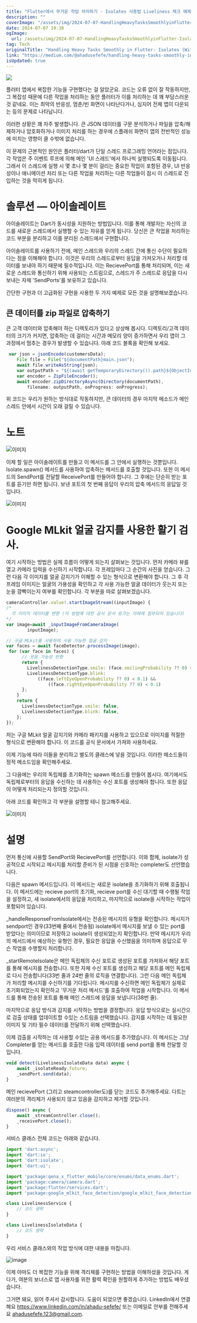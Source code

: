 ```yaml
---
title: "Flutter에서 무거운 작업 처리하기 - Isolates 사용법 Liveliness 체크 예제 포함"
description: ""
coverImage: "/assets/img/2024-07-07-HandlingHeavyTasksSmoothlyinFlutter-IsolatesWithLivelinesscheckasanexample_0.png"
date: 2024-07-07 19:38
ogImage: 
  url: /assets/img/2024-07-07-HandlingHeavyTasksSmoothlyinFlutter-IsolatesWithLivelinesscheckasanexample_0.png
tag: Tech
originalTitle: "Handling Heavy Tasks Smoothly in Flutter- Isolates (With Liveliness check as an example)"
link: "https://medium.com/@ahadusefefe/handling-heavy-tasks-smoothly-in-flutter-isolates-with-liveliness-check-as-an-example-66e09fb83947"
isUpdated: true
---
```






<img src="/assets/img/2024-07-07-HandlingHeavyTasksSmoothlyinFlutter-IsolatesWithLivelinesscheckasanexample_0.png" />

플러터 앱에서 복잡한 기능을 구현했다는 걸 알았군요. 코드는 오류 없이 잘 작동하지만, 그 복잡성 때문에 다른 작업을 처리하는 동안 플러터가 이를 처리하는 데 꽤 부담스러운 것 같네요. 이는 최악의 반응성, 멈춘/빈 화면이 나타난다거나, 심지어 전체 앱이 다운되는 등의 문제로 나타납니다.

이러한 상황은 꽤 자주 발생합니다. 큰 JSON 데이터를 구문 분석하거나 파일을 압축/해제하거나 암호화하거나 이미지 처리를 하는 경우에 스플래쉬 화면이 앱의 전반적인 성능에 미치는 영향이 클 수밖에 없습니다.

이 문제의 근본적인 원인은 플러터/dart가 단일 스레드 프로그래밍 언어라는 점입니다. 각 작업은 주 이벤트 루프에 의해 메인 'UI 스레드'에서 하나씩 실행되도록 이동됩니다. 그래서 이 스레드에 실행 시 몇 초나 몇 분이 걸리는 중요한 작업이 포함된 경우, UI 반응성이나 애니메이션 처리 또는 다른 작업을 처리하는 다른 작업들이 잠시 이 스레드로 진입하는 것을 막히게 됩니다.

<div class="content-ad"></div>

# 솔루션 — 아이솔레이트

아이솔레이트는 Dart가 동시성을 지원하는 방법입니다. 이를 통해 개발자는 자신의 코드를 새로운 스레드에서 실행할 수 있는 자유를 얻게 됩니다. 당신은 큰 작업을 처리하는 코드 부분을 분리하고 이를 분리된 스레드에서 구현합니다.

아이솔레이트를 사용하기 전에, 메인 스레드와 우리의 스레드 간에 통신 수단이 필요하다는 점을 이해해야 합니다. 이것은 우리의 스레드로부터 응답을 가져오거나 처리할 데이터를 보내야 하기 때문에 필수적입니다. 이는 RecievePort를 통해 처리되며, 이는 새로운 스레드와 통신하기 위해 사용되는 스트림으로, 스레드가 주 스레드로 응답을 다시 보내는 자체 'SendPorts'를 보유하고 있습니다.

간단한 구현과 더 고급화된 구현을 사용한 두 가지 예제로 모든 것을 설명해보겠습니다.

<div class="content-ad"></div>

## 큰 데이터를 zip 파일로 압축하기

큰 고객 데이터와 압축해야 하는 디렉토리가 있다고 상상해 봅시다. 디렉토리/고객 데이터의 크기가 커지면, 압축하는 데 걸리는 시간과 메모리 양이 증가하면서 우리 앱이 그 과정에서 멈추는 경우가 발생할 수 있습니다. 아래 코드 블록을 확인해 보세요.

```js
 var json = jsonEncode(customersData);
    File file = File("${documentPath}main.json");
    await file.writeAsString(json);
    var outputPath = "${(await getTemporaryDirectory()).path}${ObjectId().hexString}.zip";
    var encoder = ZipFileEncoder();
    await encoder.zipDirectoryAsync(Directory(documentPath),
        filename: outputPath, onProgress: onProgress);
```

위 코드는 우리가 원하는 방식대로 작동하지만, 큰 데이터의 경우 마지막 메소드가 메인 스레드 안에서 시간이 오래 걸릴 수 있습니다.

<div class="content-ad"></div>

# 노트

![이미지](/assets/img/2024-07-07-HandlingHeavyTasksSmoothlyinFlutter-IsolatesWithLivelinesscheckasanexample_1.png)

이제 할 일은 아이솔레이트를 만들고 이 메서드를 그 안에서 실행하는 것뿐입니다. Isolate.spawn() 메서드를 사용하여 압축하는 메서드를 호출할 것입니다. 또한 이 메서드의 SendPort를 전달할 ReceivePort를 만들어야 합니다. 그 후에는 단순히 받는 포트를 듣기만 하면 됩니다. 보낸 포트의 첫 번째 응답이 우리의 압축 메서드의 응답일 것입니다.

![이미지](/assets/img/2024-07-07-HandlingHeavyTasksSmoothlyinFlutter-IsolatesWithLivelinesscheckasanexample_2.png)

<div class="content-ad"></div>

# Google MLkit 얼굴 감지를 사용한 활기 검사.

여기 시작하는 방법은 실제 흐름이 어떻게 되는지 살펴보는 것입니다. 먼저 카메라 뷰를 열고 카메라 입력을 수신하기 시작합니다. 각 프레임마다 그 순간의 사진을 얻습니다. 그런 다음 각 이미지를 얼굴 감지기가 이해할 수 있는 형식으로 변환해야 합니다. 그 후 각 프레임 이미지는 얼굴의 가용성을 확인하고 각 사용 가능한 얼굴 데이터가 웃는지 또는 눈을 깜빡이는지 여부를 확인합니다. 각 부분을 따로 살펴보겠습니다.

```js
cameraController.value!.startImageStream((inputImage) {
/* 
  각 이미지 데이터를 변환 (이 방법에 대한 공식 문서 링크는 아래에 첨부되어 있습니다)
*/
var image=await _inputImageFromCameraImage(
        inputImage);

// 구글 MLkit를 사용하여 사용 가능한 얼굴 감지
var faces = await faceDetector.processImage(image);
 for (var face in faces) {
      // 웃음 가능성 반환
      return {
        LivelinessDetectionType.smile: (face.smilingProbability ?? 0) > 0.9,
        LivelinessDetectionType.blink:
            ((face.leftEyeOpenProbability ?? 0) < 0.1) &&
                ((face.rightEyeOpenProbability ?? 0) < 0.1)
      };
    }
    return {
      LivelinessDetectionType.smile: false,
      LivelinessDetectionType.blink: false,
    };
});
```

저는 구글 MLkit 얼굴 감지기와 카메라 패키지를 사용하고 있으므로 이미지를 적절한 형식으로 변환해야 합니다. 이 코드를 공식 문서에서 가져와 사용하세요.

<div class="content-ad"></div>

이제 기능에 따라 이들을 분리하고 별도의 클래스에 넣을 것입니다. 이러한 메소드들이 정적 메소드임을 확인해주세요.

그 다음에는 우리의 독립체를 초기화하는 spawn 메소드를 만들어 봅시다. 여기에서도 독립체로부터의 응답을 수신하는 데 사용하는 수신 포트를 생성해야 합니다. 또한 응답이 어떻게 처리되는지 정의할 것입니다.

아래 코드를 확인하고 각 부분을 설명할 테니 참고해주세요.

![이미지](/assets/img/2024-07-07-HandlingHeavyTasksSmoothlyinFlutter-IsolatesWithLivelinesscheckasanexample_3.png)

<div class="content-ad"></div>

# 설명

먼저 통신에 사용할 SendPort와 RecievePort를 선언합니다. 이와 함께, isolate가 성공적으로 시작되고 메시지를 처리할 준비가 된 시점을 신호하는 completer도 선언했습니다.

다음은 spawn 메서드입니다. 이 메서드는 새로운 isolate을 초기화하기 위해 호출됩니다. 이 메서드에는 recieve port의 초기화, recieve port를 수신 대기할 때 수행될 작업을 설정하고, 새 isolate에서의 응답을 처리하고, 마지막으로 isolate을 시작하는 작업이 포함되어 있습니다.

_handleResponseFromIsolate에서는 전송된 메시지의 유형을 확인합니다. 메시지가 sendport인 경우(33번째 줄에서 전송됨) isolate에서 메시지를 보낼 수 있는 port를 받았다는 의미이므로 저장하고 isolate이 생성되었는지 확인합니다. 만약 메시지가 우리의 메서드에서 예상하는 유형인 경우, 필요한 응답을 수신했음을 의미하며 응답으로 무슨 작업을 수행할지 처리합니다.

<div class="content-ad"></div>

_startRemoteIsolate은 메인 독립체의 수신 포트로 생성된 포트를 가져와서 해당 포트를 통해 메시지를 전송합니다. 또한 자체 수신 포트를 생성하고 해당 포트를 메인 독립체로 다시 전송합니다(33번 줄과 24번 줄의 로직을 연결합니다). 그런 다음 메인 독립체가 처리할 메시지를 수신하기를 기다립니다. 메시지를 수신하면 메인 독립체가 실제로 초기화되었는지 확인하고 '무거운 처리 메서드'를 호출하여 작업을 시작합니다. 이 메서드를 통해 전송된 포트를 통해 메인 스레드에 응답을 보냅니다(38번 줄).

마지막으로 응답 방식과 감지를 시작하는 방법을 결정합니다. 응답 방식으로는 실시간으로 검출 상태를 업데이트할 수있는 스트림을 선택했습니다. 감지를 시작하는 데 필요한 이미지 및 기타 필수 데이터를 전달하기 위해 선택했습니다.

이제 검출을 시작하는 데 사용할 수있는 공용 메서드를 추가했습니다. 이 메서드는 그냥 Completer를 얻는 메서드를 호출한 다음 입력 데이터를 send port를 통해 전달할 것입니다.

```js
void detect(LivelinessIsolateData data) async {
    await _isolateReady.future;
    _sendPort.send(data);
}
```

<div class="content-ad"></div>

메인 recievePort (그리고 steamcontroller도)를 닫는 코드도 추가해주세요. 다트는 여러분의 격리체가 사용되지 않고 있음을 감지하고 제거할 것입니다.

```js
dispose() async {
    await _streamController.close();
    _receivePort.close();
}
```

서비스 클래스 전체 코드는 아래와 같습니다.

```js
import 'dart:async';
import 'dart:io';
import 'dart:isolate';
import 'dart:ui';

import 'package:qena_x_flutter_mobile/core/enums/data_enums.dart';
import 'package:camera/camera.dart';
import 'package:flutter/services.dart';
import 'package:google_mlkit_face_detection/google_mlkit_face_detection.dart';

class LivelinessService {
    // 코드 생략
}

class LivelinessIsolateData {
    // 코드 생략
}
```

<div class="content-ad"></div>

우리 서비스 클래스와의 작업 방식에 대한 내용을 마칩니다.

![image](/assets/img/2024-07-07-HandlingHeavyTasksSmoothlyinFlutter-IsolatesWithLivelinesscheckasanexample_4.png)

이제 아마도 더 복잡한 기능을 위해 격리체를 구현하는 방법을 이해하셨을 것입니다. 게다가, 여분의 보너스로 앱 사용자를 위한 활력 확인을 원할하게 추가하는 방법도 배우셨습니다.

그거면 돼요, 읽어 주셔서 감사합니다. 도움이 되었으면 좋겠습니다.
LinkedIn에서 연결해요 https://www.linkedin.com/in/ahadu-sefefe/ 또는 이메일로 안부를 전해주세요 ahadusefefe.123@gmail.com.